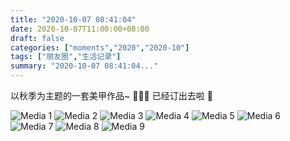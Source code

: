 ```yaml
---
title: "2020-10-07 08:41:04"
date: 2020-10-07T11:00:00+08:00
draft: false
categories: ["moments","2020","2020-10"]
tags: ["朋友圈","生活记录"]
summary: "2020-10-07 08:41:04..."
---
```


以秋季为主题的一套美甲作品~ 🍂💅🏻
已经订出去啦 🥰

![Media 1](/Moments/photos/2020-10-07/202010070841040.jpg)
![Media 2](/Moments/photos/2020-10-07/202010070841041.jpg)
![Media 3](/Moments/photos/2020-10-07/202010070841042.jpg)
![Media 4](/Moments/photos/2020-10-07/202010070841043.jpg)
![Media 5](/Moments/photos/2020-10-07/202010070841044.jpg)
![Media 6](/Moments/photos/2020-10-07/202010070841045.jpg)
![Media 7](/Moments/photos/2020-10-07/202010070841046.jpg)
![Media 8](/Moments/photos/2020-10-07/202010070841047.jpg)
![Media 9](/Moments/photos/2020-10-07/202010070841048.jpg)

